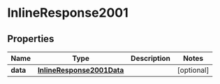 # InlineResponse2001

## Properties
Name | Type | Description | Notes
------------ | ------------- | ------------- | -------------
**data** | [**InlineResponse2001Data**](InlineResponse2001Data.md) |  |  [optional]

